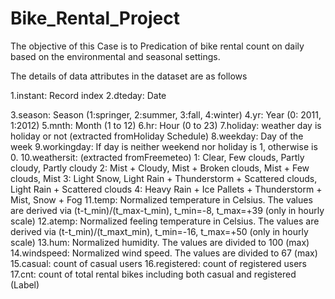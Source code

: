 # Bike_Rental_Project

The objective of this Case is to Predication of bike rental count on daily based on the environmental and seasonal settings.

The details of data attributes in the dataset are as follows

1.instant: Record index
2.dteday: Date

3.season: Season (1:springer, 2:summer, 3:fall, 4:winter)
4.yr: Year (0: 2011, 1:2012)
5.mnth: Month (1 to 12)
6.hr: Hour (0 to 23)
7.holiday: weather day is holiday or not (extracted fromHoliday Schedule)
8.weekday: Day of the week
9.workingday: If day is neither weekend nor holiday is 1, otherwise is 0.
10.weathersit: (extracted fromFreemeteo)
    1: Clear, Few clouds, Partly cloudy, Partly cloudy
    2: Mist + Cloudy, Mist + Broken clouds, Mist + Few clouds, Mist
    3: Light Snow, Light Rain + Thunderstorm + Scattered clouds, Light Rain + Scattered clouds
    4: Heavy Rain + Ice Pallets + Thunderstorm + Mist, Snow + Fog
11.temp: Normalized temperature in Celsius. The values are derived via (t-t_min)/(t_max-t_min), t_min=-8, t_max=+39 (only in hourly scale)
12.atemp: Normalized feeling temperature in Celsius. The values are derived via (t-t_min)/(t_maxt_min), t_min=-16, t_max=+50 (only in hourly scale)
13.hum: Normalized humidity. The values are divided to 100 (max)
14.windspeed: Normalized wind speed. The values are divided to 67 (max)
15.casual: count of casual users
16.registered: count of registered users
17.cnt: count of total rental bikes including both casual and registered (Label)
